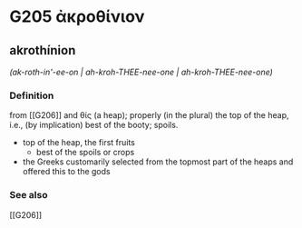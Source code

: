 # G205 ἀκροθίνιον

## akrothínion

_(ak-roth-in'-ee-on | ah-kroh-THEE-nee-one | ah-kroh-THEE-nee-one)_

### Definition

from [[G206]] and θίς (a heap); properly (in the plural) the top of the heap, i.e., (by implication) best of the booty; spoils.

- top of the heap, the first fruits
  - best of the spoils or crops
- the Greeks customarily selected from the topmost part of the heaps and offered this to the gods

### See also

[[G206]]

